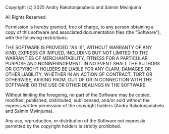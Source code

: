 Copyright (c) 2025 Andry Rakotonjanabelo and Salmin Mwinjuma

All Rights Reserved.

Permission is hereby granted, free of charge, to any person obtaining a copy
of this software and associated documentation files (the "Software"), with the
following restrictions:

THE SOFTWARE IS PROVIDED "AS IS", WITHOUT WARRANTY OF ANY KIND, EXPRESS OR
IMPLIED, INCLUDING BUT NOT LIMITED TO THE WARRANTIES OF MERCHANTABILITY,
FITNESS FOR A PARTICULAR PURPOSE AND NONINFRINGEMENT. IN NO EVENT SHALL THE
AUTHORS OR COPYRIGHT HOLDERS BE LIABLE FOR ANY CLAIM, DAMAGES OR OTHER
LIABILITY, WHETHER IN AN ACTION OF CONTRACT, TORT OR OTHERWISE, ARISING FROM,
OUT OF OR IN CONNECTION WITH THE SOFTWARE OR THE USE OR OTHER DEALINGS IN THE
SOFTWARE.

Without limiting the foregoing, no part of the Software may be copied,
modified, published, distributed, sublicensed, and/or sold without the express
written permission of the copyright holders (Andry Rakotonjanabelo and Salmin Mwinjuma).

Any use, reproduction, or distribution of the Software not expressly permitted
by the copyright holders is strictly prohibited.